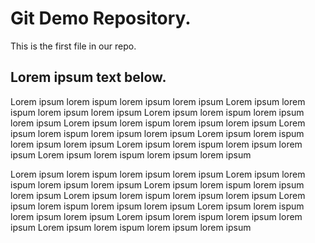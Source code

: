 # Git Demo Repository.
This is the first file in our repo.

## Lorem ipsum text below.
 Lorem ipsum lorem ispum lorem ipsum lorem ipsum 
 Lorem ipsum lorem ispum lorem ipsum lorem ipsum
 Lorem ipsum lorem ispum lorem ipsum lorem ipsum
 Lorem ipsum lorem ispum lorem ipsum lorem ipsum
 Lorem ipsum lorem ispum lorem ipsum lorem ipsum
 Lorem ipsum lorem ispum lorem ipsum lorem ipsum
 Lorem ipsum lorem ispum lorem ipsum lorem ipsum
 Lorem ipsum lorem ispum lorem ipsum lorem ipsum

  Lorem ipsum lorem ispum lorem ipsum lorem ipsum 
 Lorem ipsum lorem ispum lorem ipsum lorem ipsum
 Lorem ipsum lorem ispum lorem ipsum lorem ipsum
 Lorem ipsum lorem ispum lorem ipsum lorem ipsum
 Lorem ipsum lorem ispum lorem ipsum lorem ipsum
 Lorem ipsum lorem ispum lorem ipsum lorem ipsum
 Lorem ipsum lorem ispum lorem ipsum lorem ipsum
 Lorem ipsum lorem ispum lorem ipsum lorem ipsum